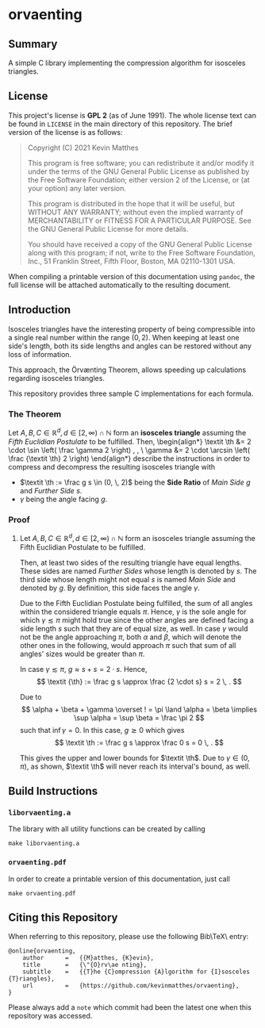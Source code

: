 <!--
    README.md : important information regarding this project.

    See `LICENSE' for full license.
-->

<!--
    Copyright (C) 2021 Kevin Matthes

    This program is free software; you can redistribute it and/or modify
    it under the terms of the GNU General Public License as published by
    the Free Software Foundation; either version 2 of the License, or
    (at your option) any later version.

    This program is distributed in the hope that it will be useful,
    but WITHOUT ANY WARRANTY; without even the implied warranty of
    MERCHANTABILITY or FITNESS FOR A PARTICULAR PURPOSE.  See the
    GNU General Public License for more details.

    You should have received a copy of the GNU General Public License along
    with this program; if not, write to the Free Software Foundation, Inc.,
    51 Franklin Street, Fifth Floor, Boston, MA 02110-1301 USA.
-->

<!----------------------------------------------------------------------------->

# orvaenting

## Summary

A simple C library implementing the compression algorithm for isosceles
triangles.



## License

This project's license is **GPL 2** (as of June 1991).  The whole license text
can be found in `LICENSE` in the main directory of this repository.  The brief
version of the license is as follows:

> Copyright (C) 2021 Kevin Matthes
>
> This program is free software; you can redistribute it and/or modify
> it under the terms of the GNU General Public License as published by
> the Free Software Foundation; either version 2 of the License, or
> (at your option) any later version.
>
> This program is distributed in the hope that it will be useful,
> but WITHOUT ANY WARRANTY; without even the implied warranty of
> MERCHANTABILITY or FITNESS FOR A PARTICULAR PURPOSE.  See the
> GNU General Public License for more details.
>
> You should have received a copy of the GNU General Public License along
> with this program; if not, write to the Free Software Foundation, Inc.,
> 51 Franklin Street, Fifth Floor, Boston, MA 02110-1301 USA.

When compiling a printable version of this documentation using `pandoc`, the
full license will be attached automatically to the resulting document.



## Introduction

Isosceles triangles have the interesting property of being compressible into a
single real number within the range $(0, 2)$.  When keeping at least one side's
length, both its side lengths and angles can be restored without any loss of
information.

This approach, the Örvænting Theorem, allows speeding up calculations regarding
isosceles triangles.

This repository provides three sample C implementations for each formula.



### The Theorem

Let $A, B, C \in \mathbb R ^ d, \, d \in [2, \infty) \cap \mathbb N$ form an
**isosceles triangle** assuming the *Fifth Euclidian Postulate* to be fulfilled.
Then,
\begin{align*}
\textit \th &= 2 \cdot \sin \left( \frac \gamma 2 \right) \, , \\
\gamma &= 2 \cdot \arcsin \left( \frac {\textit \th} 2 \right)
\end{align*}
describe the instructions in order to compress and decompress the resulting
isosceles triangle with

* $\textit \th := \frac g s \in (0, \, 2)$ being the **Side Ratio** of *Main
  Side* $g$ and *Further Side* $s$.
* $\gamma$ being the angle facing $g$.



### Proof

1. Let $A, B, C \in \mathbb R ^ d, \, d \in [2, \infty) \cap \mathbb N$ form an
   isosceles triangle assuming the Fifth Euclidian Postulate to be fulfilled.

   Then, at least two sides of the resulting triangle have equal lengths.  These
   sides are named *Further Sides* whose length is denoted by $s$.  The third
   side whose length might not equal $s$ is named *Main Side* and denoted by
   $g$.  By definition, this side faces the angle $\gamma$.

   Due to the Fifth Euclidian Postulate being fulfilled, the sum of all angles
   within the considered triangle equals $\pi$.  Hence, $\gamma$ is the sole
   angle for which $\gamma \lesssim \pi$ might hold true since the other angles
   are defined facing a side length $s$ such that they are of equal size, as
   well.  In case $\gamma$ would not be the angle approaching $\pi$, both
   $\alpha$ and $\beta$, which will denote the other ones in the following,
   would approach $\pi$ such that sum of all angles' sizes would be greater than
   $\pi$.

   In case $\gamma \lesssim \pi$, $g \approx s + s = 2 \cdot s$.  Hence,
   $$
   \textit {\th} := \frac g s \approx \frac {2 \cdot s} s = 2 \, .
   $$

   Due to
   $$
   \alpha + \beta + \gamma \overset ! = \pi \land \alpha = \beta \implies \sup
   \alpha = \sup \beta = \frac \pi 2
   $$
   such that $\inf \gamma = 0$.  In this case, $g \gtrsim 0$ which gives
   $$
   \textit \th := \frac g s \approx \frac 0 s = 0 \, .
   $$

   This gives the upper and lower bounds for $\textit \th$.  Due to $\gamma \in
   (0, \pi)$, as shown, $\textit \th$ will never reach its interval's bound, as
   well.



## Build Instructions

### `liborvaenting.a`

The library with all utility functions can be created by calling

```
make liborvaenting.a
```



### `orvaenting.pdf`

In order to create a printable version of this documentation, just call

```
make orvaenting.pdf
```



## Citing this Repository

When referring to this repository, please use the following Bib\TeX\ entry:

```
@online{orvaenting,
    author      =   {{M}atthes, {K}evin},
    title       =   {\"{O}rv\ae nting},
    subtitle    =   {{T}he {C}ompression {A}lgorithm for {I}sosceles {T}riangles},
    url         =   {https://github.com/kevinmatthes/orvaenting},
}
```

Please always add a `note` which commit had been the latest one when this
repository was accessed.

<!----------------------------------------------------------------------------->
